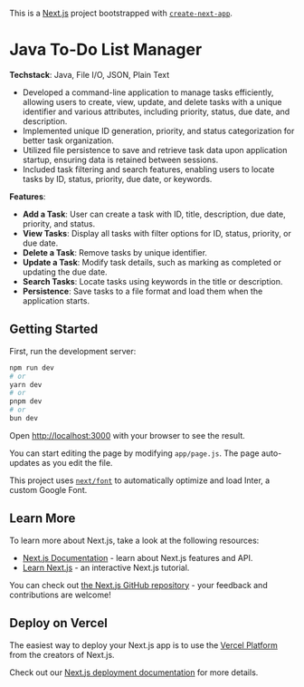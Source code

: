This is a [Next.js](https://nextjs.org/) project bootstrapped with [`create-next-app`](https://github.com/vercel/next.js/tree/canary/packages/create-next-app).

# Java To-Do List Manager

**Techstack**: Java, File I/O, JSON, Plain Text

- Developed a command-line application to manage tasks efficiently, allowing users to create, view, update, and delete tasks with a unique identifier and various attributes, including priority, status, due date, and description.
- Implemented unique ID generation, priority, and status categorization for better task organization.
- Utilized file persistence to save and retrieve task data upon application startup, ensuring data is retained between sessions.
- Included task filtering and search features, enabling users to locate tasks by ID, status, priority, due date, or keywords.

**Features**:
- **Add a Task**: User can create a task with ID, title, description, due date, priority, and status.
- **View Tasks**: Display all tasks with filter options for ID, status, priority, or due date.
- **Delete a Task**: Remove tasks by unique identifier.
- **Update a Task**: Modify task details, such as marking as completed or updating the due date.
- **Search Tasks**: Locate tasks using keywords in the title or description.
- **Persistence**: Save tasks to a file format and load them when the application starts.

## Getting Started

First, run the development server:

```bash
npm run dev
# or
yarn dev
# or
pnpm dev
# or
bun dev
```

Open [http://localhost:3000](http://localhost:3000) with your browser to see the result.

You can start editing the page by modifying `app/page.js`. The page auto-updates as you edit the file.

This project uses [`next/font`](https://nextjs.org/docs/basic-features/font-optimization) to automatically optimize and load Inter, a custom Google Font.

## Learn More

To learn more about Next.js, take a look at the following resources:

- [Next.js Documentation](https://nextjs.org/docs) - learn about Next.js features and API.
- [Learn Next.js](https://nextjs.org/learn) - an interactive Next.js tutorial.

You can check out [the Next.js GitHub repository](https://github.com/vercel/next.js/) - your feedback and contributions are welcome!

## Deploy on Vercel

The easiest way to deploy your Next.js app is to use the [Vercel Platform](https://vercel.com/new?utm_medium=default-template&filter=next.js&utm_source=create-next-app&utm_campaign=create-next-app-readme) from the creators of Next.js.

Check out our [Next.js deployment documentation](https://nextjs.org/docs/deployment) for more details.